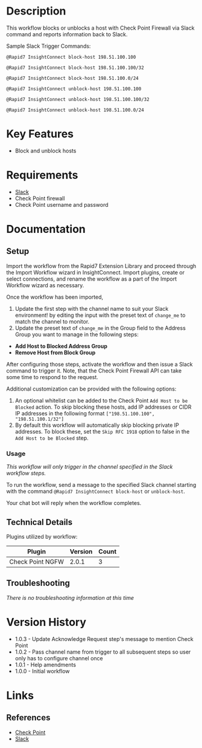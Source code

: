 # Description

This workflow blocks or unblocks a host with Check Point Firewall via Slack command and reports information back to Slack.

Sample Slack Trigger Commands:

`@Rapid7 InsightConnect block-host 198.51.100.100`

`@Rapid7 InsightConnect block-host 198.51.100.100/32`

`@Rapid7 InsightConnect block-host 198.51.100.0/24`

`@Rapid7 InsightConnect unblock-host 198.51.100.100`

`@Rapid7 InsightConnect unblock-host 198.51.100.100/32`

`@Rapid7 InsightConnect unblock-host 198.51.100.0/24`

# Key Features

* Block and unblock hosts 

# Requirements

* [Slack](https://insightconnect.help.rapid7.com/docs/configure-slack-for-chatops)
* Check Point firewall
* Check Point username and password

# Documentation

## Setup

Import the workflow from the Rapid7 Extension Library and proceed through the Import Workflow wizard in InsightConnect. Import plugins, create or select connections, and rename the workflow as a part of the Import Workflow wizard as necessary.

Once the workflow has been imported,

1. Update the first step with the channel name to suit your Slack environment! by editing the input with the preset text of `change_me` to match the channel to monitor.
2. Update the preset text of `change_me` in the Group field to the Address Group you want to manage in the following steps:

* **Add Host to Blocked Address Group**
* **Remove Host from Block Group**

After configuring those steps, activate the workflow and then issue a Slack command to trigger it. Note, that the Check Point Firewall API can take some time to respond to the request.

Additional customization can be provided with the following options:

1. An optional whitelist can be added to the Check Point `Add Host to be Blocked` action. To skip blocking these hosts, add IP addresses or CIDR IP addresses in the following format `["198.51.100.100", "198.51.100.1/32"]`
2. By default this workflow will automatically skip blocking private IP addresses. To block these, set the `Skip RFC 1918` option to false in the `Add Host to be Blocked` step.

### Usage

*This workflow will only trigger in the channel specified in the Slack workflow steps.*

To run the workflow, send a message to the specified Slack channel starting with the command `@Rapid7 InsightConnect block-host` or `unblock-host`.

Your chat bot will reply when the workflow completes.

## Technical Details

Plugins utilized by workflow:

|Plugin|Version|Count|
|----|----|--------|
|Check Point NGFW|2.0.1|3|

## Troubleshooting

_There is no troubleshooting information at this time_

# Version History

* 1.0.3 - Update Acknowledge Request step's message to mention Check Point
* 1.0.2 - Pass channel name from trigger to all subsequent steps so user only has to configure channel once
* 1.0.1 - Help amendments
* 1.0.0 - Initial workflow

# Links

## References

* [Check Point](https://www.checkpoint.com/)
* [Slack](https://slack.com)
